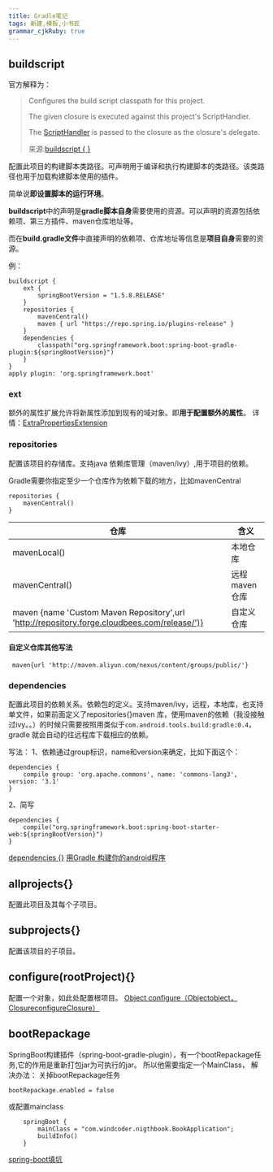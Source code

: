 ```yaml
---
title: Gradle笔记 
tags: 新建,模板,小书匠
grammar_cjkRuby: true
---
```


## buildscript

官方解释为：

> Configures the build script classpath for this project.
> 
> The given closure is executed against this project's ScriptHandler.
> 
> The [ScriptHandler](https://docs.gradle.org/current/javadoc/org/gradle/api/initialization/dsl/ScriptHandler.html) is passed to the closure as the closure's delegate.
>
>来源:[buildscript { }](https://docs.gradle.org/current/dsl/org.gradle.api.Project.html#org.gradle.api.Project:buildscript(groovy.lang.Closure))

配置此项目的构建脚本类路径。可声明用于编译和执行构建脚本的类路径。该类路径也用于加载构建脚本使用的插件。

简单说**即设置脚本的运行环境**。

**buildscript**中的声明是**gradle脚本自身**需要使用的资源。可以声明的资源包括依赖项、第三方插件、maven仓库地址等。

而在**build.gradle文件**中直接声明的依赖项、仓库地址等信息是**项目自身**需要的资源。

例：

```
buildscript {
    ext {
        springBootVersion = "1.5.8.RELEASE"
    }
    repositories {
        mavenCentral()
        maven { url "https://repo.spring.io/plugins-release" }
    }
    dependencies {
        classpath("org.springframework.boot:spring-boot-gradle-plugin:${springBootVersion}")
    }
}
apply plugin: 'org.springframework.boot'
```

### ext
额外的属性扩展允许将新属性添加到现有的域对象。即**用于配置额外的属性**。
详情：[ExtraPropertiesExtension](https://docs.gradle.org/current/dsl/org.gradle.api.plugins.ExtraPropertiesExtension.html)

### repositories
配置该项目的存储库。支持java 依赖库管理（maven/ivy）,用于项目的依赖。

Gradle需要你指定至少一个仓库作为依赖下载的地方，比如mavenCentral
```
repositories {
    mavenCentral()
}
```
|仓库|含义|
|---|---|
|mavenLocal()|本地仓库|
|mavenCentral()|远程maven仓库|
| maven {name 'Custom Maven Repository',url 'http://repository.forge.cloudbees.com/release/')}|自定义仓库|

#### 自定义仓库其他写法
```
 maven{url 'http://maven.aliyun.com/nexus/content/groups/public/'}
```


### dependencies
配置此项目的依赖关系。依赖包的定义。支持maven/ivy，远程，本地库，也支持单文件，如果前面定义了repositories{}maven 库，使用maven的依赖（我没接触过ivy。。）的时候只需要按照用类似于```com.android.tools.build:gradle:0.4```，gradle 就会自动的往远程库下载相应的依赖。

写法：
1、依赖通过group标识，name和version来确定，比如下面这个：
```
dependencies {
    compile group: 'org.apache.commons', name: 'commons-lang3', version: '3.1'
}
```

2、简写

```
dependencies {
    compile("org.springframework.boot:spring-boot-starter-web:${springBootVersion}")
}
```

[dependencies {}](https://docs.gradle.org/current/dsl/org.gradle.api.Project.html#org.gradle.api.Project:repositories(groovy.lang.Closure))
[用Gradle 构建你的android程序](https://www.cnblogs.com/youxilua/archive/2013/05/20/3087935.html)

## allprojects{}
配置此项目及其每个子项目。

## subprojects{}
配置该项目的子项目。

## configure(rootProject){}
配置一个对象，如此处配置根项目。
[Object configure（Objectobject，ClosureconfigureClosure）](https://docs.gradle.org/current/dsl/org.gradle.api.Project.html#org.gradle.api.Project:configure(java.lang.Object,%20groovy.lang.Closure))


## bootRepackage
SpringBoot构建插件（spring-boot-gradle-plugin），有一个bootRepackage任务,它的作用是重新打包jar为可执行的jar。
所以他需要指定一个MainClass， 解决办法：
关掉bootRepackage任务
```
bootRepackage.enabled = false
```
或配置mainclass
```
    springBoot {
        mainClass = "com.windcoder.nigthbook.BookApplication";
        buildInfo()
    }
```
[spring-boot填坑](https://blog.csdn.net/buyaore_wo/article/details/78062684)
